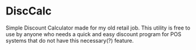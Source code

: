 DiscCalc
========

Simple Discount Calculator made for my old retail job. This utility is free to use by anyone who needs a quick and easy discount program for POS systems that do not have this necessary(?) feature.
